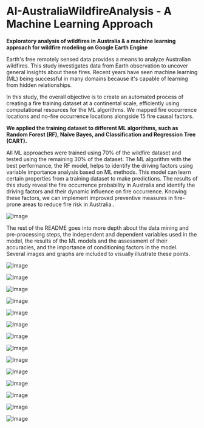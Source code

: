# AI-AustraliaWildfireAnalysis - A Machine Learning Approach

**Exploratory analysis of wildfires in Australia & a machine learning approach for wildfire modeling on Google Earth Engine**

Earth's free remotely sensed data provides a means to analyze Australian wildfires. This study investigates data from Earth observation to uncover general insights about these fires. Recent years have seen machine learning (ML) being successful in many domains because it's capable of learning from hidden relationships.

In this study, the overall objective is to create an automated process of creating a fire training dataset at a continental scale, efficiently using computational resources for the ML algorithms. We mapped fire occurrence locations and no-fire occurrence locations alongside 15 fire causal factors.

**We applied the training dataset to different ML algorithms, such as Random Forest (RF), Naïve Bayes, and Classification and Regression Tree (CART).**

All ML approaches were trained using 70% of the wildfire dataset and tested using the remaining 30% of the dataset. The ML algorithm with the best performance, the RF model, helps to identify the driving factors using variable importance analysis based on ML methods. This model can learn certain properties from a training dataset to make predictions. The results of this study reveal the fire occurrence probability in Australia and identify the driving factors and their dynamic influence on fire occurrence. Knowing these factors, we can implement improved preventive measures in fire-prone areas to reduce fire risk in Australia..


![Image](https://github.com/optimizeng/AI-AustraliaWildfireAnalysis/blob/master/image/Cap_1.PNG)

The rest of the README goes into more depth about the data mining and pre-processing steps, the independent and dependent variables used in the model, the results of the ML models and the assessment of their accuracies, and the importance of conditioning factors in the model. Several images and graphs are included to visually illustrate these points.


![Image](https://github.com/optimizeng/AI-AustraliaWildfireAnalysis/blob/master/image/Cap_2.PNG)

![Image](https://github.com/optimizeng/AI-AustraliaWildfireAnalysis/blob/master/image/Cap_7.PNG)

![Image](https://github.com/optimizeng/AI-AustraliaWildfireAnalysis/blob/master/image/Cap_11.PNG)

![Image](https://github.com/optimizeng/AI-AustraliaWildfireAnalysis/blob/master/image/Cap_3.PNG)

![Image](https://github.com/optimizeng/AI-AustraliaWildfireAnalysis/blob/master/image/Cap_4.PNG)

![Image](https://github.com/optimizeng/AI-AustraliaWildfireAnalysis/blob/master/image/Cap_5.PNG)

![Image](https://github.com/optimizeng/AI-AustraliaWildfireAnalysis/blob/master/image/Cap_6.PNG)

![Image](https://github.com/optimizeng/AI-AustraliaWildfireAnalysis/blob/master/image/Cap_66.PNG)

![Image](https://github.com/optimizeng/AI-AustraliaWildfireAnalysis/blob/master/image/Cap_8.PNG)

![Image](https://github.com/optimizeng/AI-AustraliaWildfireAnalysis/blob/master/image/Cap_9.PNG)

![Image](https://github.com/optimizeng/AI-AustraliaWildfireAnalysis/blob/master/image/CART.png)

![Image](https://github.com/optimizeng/AI-AustraliaWildfireAnalysis/blob/master/image/RF.png)

![Image](https://github.com/optimizeng/AI-AustraliaWildfireAnalysis/blob/master/image/VI.png)

![Image](https://github.com/optimizeng/AI-AustraliaWildfireAnalysis/blob/master/image/PCA.png)
